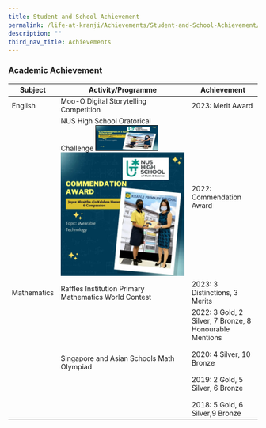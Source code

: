 ```yaml
---
title: Student and School Achievement
permalink: /life-at-kranji/Achievements/Student-and-School-Achievement/
description: ""
third_nav_title: Achievements
---
```

### Academic Achievement

| Subject | Activity/Programme | Achievement |
| -------- | -------- | -------- |
| English | Moo-O Digital Storytelling Competition | 2023: Merit Award |
| | NUS High School Oratorical Challenge <img style="width:50%; border:1px double black;" src="/images/Life%20@%20Kranji/Achievements/Student%20and%20School%20Achievement/A1.jpg" alt="NUS Oratorical Competition 1.jpg" width="50" height="50">![](/images/Life%20@%20Kranji/Achievements/Student%20and%20School%20Achievement/A1(1).jpg)| 2022: Commendation Award |
| Mathematics | Raffles Institution Primary Mathematics World Contest | 2023: 3 Distinctions, 3 Merits |
| | Singapore and Asian Schools Math Olympiad | 2022: 3 Gold, 2 Silver, 7 Bronze, 8 Honourable Mentions <br><br>2020: 4 Silver, 10 Bronze<br><br>2019: 2 Gold, 5 Silver, 6 Bronze<br><br>2018: 5 Gold, 6 Silver,9 Bronze|